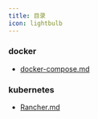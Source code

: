 ```yaml
---
title: 目录
icon: lightbulb
---
```


### docker

- [docker-compose.md](docker/docker-compose.md)

### kubernetes

- [Rancher.md](kubernetes/Rancher.md)
